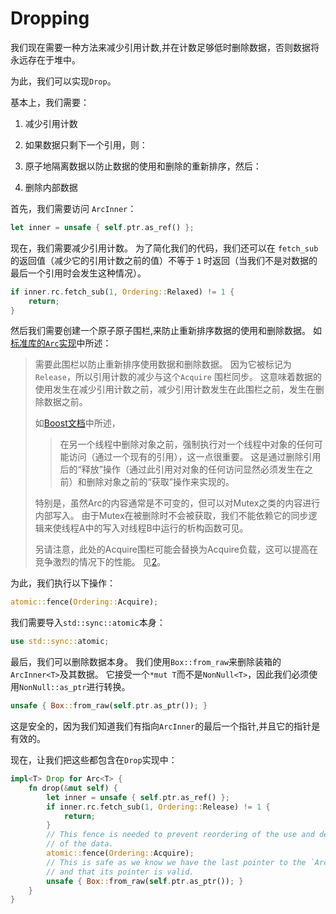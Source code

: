 # Dropping

我们现在需要一种方法来减少引用计数,并在计数足够低时删除数据，否则数据将永远存在于堆中。

为此，我们可以实现`Drop`。

基本上，我们需要：

1. 减少引用计数

2. 如果数据只剩下一个引用，则：

3. 原子地隔离数据以防止数据的使用和删除的重新排序，然后：

4. 删除内部数据

首先，我们需要访问 `ArcInner`：

```Rust
let inner = unsafe { self.ptr.as_ref() };
```

现在，我们需要减少引用计数。 为了简化我们的代码，我们还可以在 `fetch_sub` 的返回值（减少它的引用计数之前的值）不等于 `1` 时返回（当我们不是对数据的最后一个引用时会发生这种情况）。

```rust
if inner.rc.fetch_sub(1, Ordering::Relaxed) != 1 {
    return;
}
```

然后我们需要创建一个原子原子围栏,来防止重新排序数据的使用和删除数据。 如[标准库的`Arc`实现](https://github.com/rust-lang/rust/blob/e1884a8e3c3e813aada8254edfa120e85bf5ffca/library/alloc/src/sync.rs#L1440-L1467)中所述：

> 需要此围栏以防止重新排序使用数据和删除数据。 因为它被标记为`Release`，所以引用计数的减少与这个`Acquire` 围栏同步。 这意味着数据的使用发生在减少引用计数之前，减少引用计数发生在此围栏之前，发生在删除数据之前。
>
> 如[Boost文档](https://www.boost.org/doc/libs/1_55_0/doc/html/atomic/usage_examples.html)中所述，
>
>> 在另一个线程中删除对象之前，强制执行对一个线程中对象的任何可能访问（通过一个现有的引用），这一点很重要。 这是通过删除引用后的“释放”操作（通过此引用对对象的任何访问显然必须发生在之前）和删除对象之前的“获取”操作来实现的。
>
> 特别是，虽然Arc的内容通常是不可变的，但可以对Mutex之类的内容进行内部写入。 由于Mutex在被删除时不会被获取，我们不能依赖它的同步逻辑来使线程A中的写入对线程B中运行的析构函数可见。
>
> 另请注意，此处的Acquire围栏可能会替换为Acquire负载，这可以提高在竞争激烈的情况下的性能。 见[2](https://github.com/rust-lang/rust/pull/41714)。

为此，我们执行以下操作：

```Rust
atomic::fence(Ordering::Acquire);
```

我们需要导入`std::sync::atomic`本身：

```Rust
use std::sync::atomic;
```

最后，我们可以删除数据本身。 我们使用`Box::from_raw`来删除装箱的`ArcInner<T>`及其数据。 它接受一个`*mut T`而不是`NonNull<T>`，因此我们必须使用`NonNull::as_ptr`进行转换。

```Rust
unsafe { Box::from_raw(self.ptr.as_ptr()); }
```

这是安全的，因为我们知道我们有指向`ArcInner`的最后一个指针,并且它的指针是有效的。

现在，让我们把这些都包含在`Drop`实现中：

```Rust
impl<T> Drop for Arc<T> {
    fn drop(&mut self) {
        let inner = unsafe { self.ptr.as_ref() };
        if inner.rc.fetch_sub(1, Ordering::Release) != 1 {
            return;
        }
        // This fence is needed to prevent reordering of the use and deletion
        // of the data.
        atomic::fence(Ordering::Acquire);
        // This is safe as we know we have the last pointer to the `ArcInner`
        // and that its pointer is valid.
        unsafe { Box::from_raw(self.ptr.as_ptr()); }
    }
}
```
